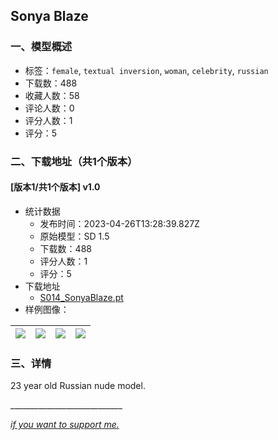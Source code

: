 ## Sonya Blaze
### 一、模型概述

- 标签：`female`, `textual inversion`, `woman`, `celebrity`, `russian`
- 下载数：488
- 收藏人数：58
- 评论人数：0
- 评分人数：1
- 评分：5

### 二、下载地址（共1个版本）

#### [版本1/共1个版本] v1.0

- 统计数据
  - 发布时间：2023-04-26T13:28:39.827Z
  - 原始模型：SD 1.5
  - 下载数：488
  - 评分人数：1
  - 评分：5
- 下载地址
  - [S014_SonyaBlaze.pt](https://civitai.com/api/download/models/55915)
- 样例图像：

| <img src="https://image.civitai.com/xG1nkqKTMzGDvpLrqFT7WA/942562d9-ed84-4ef3-0372-99e358cdfd00/width=450/605690.jpeg" /> | <img src="https://image.civitai.com/xG1nkqKTMzGDvpLrqFT7WA/b14f3df9-76ae-4572-59ad-81abdbf39f00/width=450/605691.jpeg" /> | <img src="https://image.civitai.com/xG1nkqKTMzGDvpLrqFT7WA/8e39df3a-5034-4e5d-279c-8dbb1ee96d00/width=450/605692.jpeg" /> | <img src="https://image.civitai.com/xG1nkqKTMzGDvpLrqFT7WA/a921852d-b406-4271-c0f1-de64b6e42c00/width=450/605693.jpeg" /> |
| ---- | ---- | ---- | ---- |


### 三、详情
<p>23 year old Russian nude model.</p><p></p><p>____________________________</p><p><a target="_blank" rel="ugc" href="http://buymeacoffee.com/supremo117"><em>if you want to support me.</em></a></p>